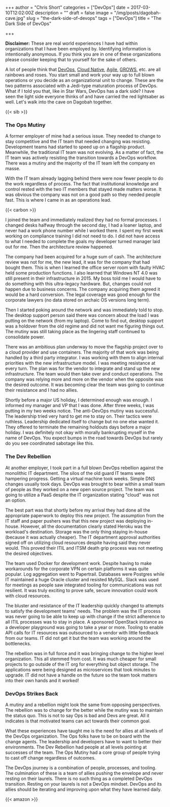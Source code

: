 +++
author = "Chris Short"
categories = ["DevOps"]
date = 2017-03-10T12:02:00Z
description = ""
draft = false
image = "/img/posts/dagobah-cave.jpg"
slug = "the-dark-side-of-devops"
tags = ["DevOps"]
title = "The Dark Side of DevOps"

+++

**Disclaimer:** These are real world experiences I have had within organizations that I have been employed by. Identifying information is intentionally anonymous. If you think you are in one of these organizations please consider keeping that to yourself for the sake of others.

A lot of people think that [DevOps](https://devopsish.com/), [Cloud Native](https://pivotal.io/cloud-native), [Agile](http://agilemanifesto.org/), [GROWS](http://growsmethod.com/), etc. are all rainbows and roses. You start small and work your way up to full blown operations or you decide as an organizational unit to change. These are the two patterns associated with a Jedi-type maturation process of DevOps. What if I told you that, like in Star Wars, DevOps has a dark side? I have seen the light side everyone thinks of and have carried the red lightsaber as well. Let's walk into the cave on Dagobah together.

{{< sib >}}

### The Ops Mutiny

A former employer of mine had a serious issue. They needed to change to stay competitive and the IT team that needed changing was resisting. Development teams had started to speed up on a flagship product. Meanwhile, the traditional IT team was not evolving. As a matter of fact, the IT team was actively resisting the transition towards a DevOps workflow. There was a mutiny and the majority of the IT team left the company en masse.

With the IT team already lagging behind there were now fewer people to do the work regardless of process. The fact that institutional knowledge and control rested with the two IT members that stayed made matters worse. It was obvious the company was not on a good path so they needed people fast. This is where I came in as an operations lead.

{{< carbon >}}

I joined the team and immediately realized they had no formal processes. I changed desks halfway through the second day, I had a loaner laptop, and never had a work phone number while I worked there. I spent my first week working on compliance training I did not need to do. I did not have access to what I needed to complete the goals my developer turned manager laid out for me. Then the architecture review happened.

The company had been acquired for a huge sum of cash. The architecture review was not for me, the new lead, it was for the company that had bought them. This is when I learned the office server room with faulty HVAC held some production functions. I also learned that Windows NT 4.0 was still present in their infrastructure in 2015. My boss told me I would have to do something with this ultra-legacy hardware. But,  changes could not happen due to business concerns. The company acquiring them agreed it would be a hard conversion. The legal coverage was good enough for the corporate lawyers (no data stored on archaic OS versions long term).

Then I started poking around the network and was immediately told to stop. The desktop support person said there was concern about the load I was putting on the network (from my laptop). Come to find out, desktop support was a holdover from the old regime and did not want me figuring things out. The mutiny was still taking place as the lingering staff continued to consolidate power.

There was an ambitious plan underway to move the flagship project over to a cloud provider and use containers. The majority of that work was being handled by a third party integrator. I was working with them to align internal priorities with the new infrastructure model. I was meeting resistance at every turn. The plan was for the vendor to integrate and stand up the new infrastructure. The team would then take over and conduct operations. The company was relying more and more on the vendor when the opposite was the desired outcome. It was becoming clear the team was going to continue their resistance and I had no allies.

Shortly before a major US holiday, I determined enough was enough. I informed my manager and VP that I was done. After three weeks, I was putting in my two weeks notice. The anti-DevOps mutiny was successful. The leadership tried very hard to get me to stay on. Their tactics were ruthless. Leadership dedicated itself to change but no one else wanted it. They offered to terminate the remaining holdouts days before a major holiday. I was definitely not okay with morally bankrupting myself in the name of DevOps. You expect bumps in the road towards DevOps but rarely do you see coordinated sabotage like this.

### The Dev Rebellion

At another employer, I took part in a full blown DevOps rebellion against the monolithic IT department. The silos of the old guard IT teams were hampering progress. Getting a virtual machine took weeks. Simple DNS changes usually took days. DevOps was brought to bear within a small team of people as they worked on a new open source project. The team was going to utilize a PaaS despite the IT organization stating "cloud" was not an option.

The best part was that shortly before my arrival they had done all the appropriate paperwork to deploy this new project. The assumption from the IT staff and paper pushers was that this new project was deploying in-house. However, all the documentation clearly stated Heroku was the workload's destination. Storage was the only thing staying in-house (because it was actually cheaper). The IT department approval authorities signed off on utilizing cloud resources despite having said they never would. This proved their ITIL and ITSM death grip process was not meeting the desired objectives.

The team used Docker for development work. Despite having to make workarounds for the corporate VPN on certain platforms it was quite popular. Log aggregation went to Papertrail. Databases were Postgres while IT maintained a huge Oracle cluster and resisted MySQL. Slack was used for meetings as people saw integrated tooling for communications was not resilient. It was truly exciting to prove safe, secure innovation could work with cloud resources.

The bluster and resistance of the IT leadership quickly changed to attempts to satisfy the development teams' needs. The problem was the IT process was never going to be able to keep up with change if the strict adherence to all ITIL processes was to stay in place. A sponsored OpenStack instance as a developer playground was going to take a year or more. Tooling to enable API calls for IT resources was outsourced to a vendor with little feedback from our teams. IT did not get it but the team was working around the bottlenecks.

The rebellion was in full force and it was bringing change to the higher level organization. This all stemmed from cost. It was much cheaper for small projects to go outside of the IT org for everything but object storage. The applications were being designed as microservices that took minutes to upgrade. IT did not have a handle on the future so the team took matters into their own hands and it worked!

### DevOps Strikes Back

A mutiny and a rebellion might look the same from opposing perspectives. The rebellion was to change for the better while the mutiny was to maintain the status quo. This is not to say Ops is bad and Devs are great. All it indicates is that motivated teams can act towards their common goal.

What these experiences have taught me is the need for allies at all levels of the DevOps organization. The Ops folks have to be on board with the change agents. The leadership and developers have to want to better their environments. The Dev Rebellion had people at all levels pointing at successes of the team. The Ops Mutiny had a core group of people trying to cast off change regardless of outcomes.

The DevOps journey is a combination of people, processes, and tooling. The culmination of these is a team of allies pushing the envelope and never resting on their laurels. There is no such thing as a completed DevOps transition. Resting on your laurels is not a DevOps mindset. DevOps and its allies should be iterating and improving upon what they have learned daily.

{{< amazon >}}
